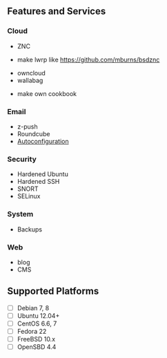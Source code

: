## Features and Services

### Cloud

* ZNC
 - make lwrp like https://github.com/mburns/bsdznc
* owncloud
* wallabag
 - make own cookbook

### Email

* z-push
* Roundcube
* [Autoconfiguration](https://developer.mozilla.org/en-US/docs/Mozilla/Thunderbird/Autoconfiguration)

### Security

* Hardened Ubuntu
* Hardened SSH
* SNORT
* SELinux

### System

* Backups

### Web

* blog
* CMS

## Supported Platforms

- [ ] Debian 7, 8
- [ ] Ubuntu 12.04+
- [ ] CentOS 6.6, 7
- [ ] Fedora 22
- [ ] FreeBSD 10.x
- [ ] OpenSBD 4.4
